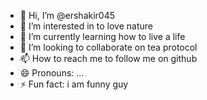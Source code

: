 - 👋 Hi, I’m @ershakir045
- 👀 I’m interested in to love nature
- 🌱 I’m currently learning how to live a life
- 💞️ I’m looking to collaborate on tea protocol
- 📫 How to reach me to follow me on github
- 😄 Pronouns: ...
- ⚡ Fun fact: i am funny guy 

<!---
ershakir045/ershakir045 is a ✨ special ✨ repository because its `README.md` (this file) appears on your GitHub profile.
You can click the Preview link to take a look at your changes.
--->
